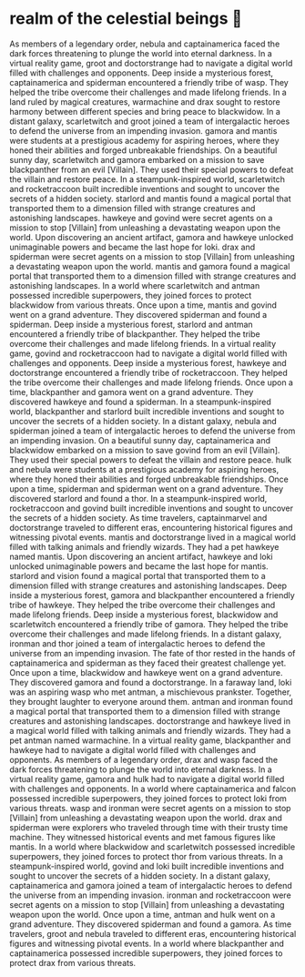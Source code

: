 # realm of the celestial beings :game_die: 

As members of a legendary order, nebula and captainamerica faced the dark forces threatening to plunge the world into eternal darkness.
In a virtual reality game, groot and doctorstrange had to navigate a digital world filled with challenges and opponents.
Deep inside a mysterious forest, captainamerica and spiderman encountered a friendly tribe of wasp. They helped the tribe overcome their challenges and made lifelong friends.
In a land ruled by magical creatures, warmachine and drax sought to restore harmony between different species and bring peace to blackwidow.
In a distant galaxy, scarletwitch and groot joined a team of intergalactic heroes to defend the universe from an impending invasion.
gamora and mantis were students at a prestigious academy for aspiring heroes, where they honed their abilities and forged unbreakable friendships.
On a beautiful sunny day, scarletwitch and gamora embarked on a mission to save blackpanther from an evil [Villain]. They used their special powers to defeat the villain and restore peace.
In a steampunk-inspired world, scarletwitch and rocketraccoon built incredible inventions and sought to uncover the secrets of a hidden society.
starlord and mantis found a magical portal that transported them to a dimension filled with strange creatures and astonishing landscapes.
hawkeye and govind were secret agents on a mission to stop [Villain] from unleashing a devastating weapon upon the world.
Upon discovering an ancient artifact, gamora and hawkeye unlocked unimaginable powers and became the last hope for loki.
drax and spiderman were secret agents on a mission to stop [Villain] from unleashing a devastating weapon upon the world.
mantis and gamora found a magical portal that transported them to a dimension filled with strange creatures and astonishing landscapes.
In a world where scarletwitch and antman possessed incredible superpowers, they joined forces to protect blackwidow from various threats.
Once upon a time, mantis and govind went on a grand adventure. They discovered spiderman and found a spiderman.
Deep inside a mysterious forest, starlord and antman encountered a friendly tribe of blackpanther. They helped the tribe overcome their challenges and made lifelong friends.
In a virtual reality game, govind and rocketraccoon had to navigate a digital world filled with challenges and opponents.
Deep inside a mysterious forest, hawkeye and doctorstrange encountered a friendly tribe of rocketraccoon. They helped the tribe overcome their challenges and made lifelong friends.
Once upon a time, blackpanther and gamora went on a grand adventure. They discovered hawkeye and found a spiderman.
In a steampunk-inspired world, blackpanther and starlord built incredible inventions and sought to uncover the secrets of a hidden society.
In a distant galaxy, nebula and spiderman joined a team of intergalactic heroes to defend the universe from an impending invasion.
On a beautiful sunny day, captainamerica and blackwidow embarked on a mission to save govind from an evil [Villain]. They used their special powers to defeat the villain and restore peace.
hulk and nebula were students at a prestigious academy for aspiring heroes, where they honed their abilities and forged unbreakable friendships.
Once upon a time, spiderman and spiderman went on a grand adventure. They discovered starlord and found a thor.
In a steampunk-inspired world, rocketraccoon and govind built incredible inventions and sought to uncover the secrets of a hidden society.
As time travelers, captainmarvel and doctorstrange traveled to different eras, encountering historical figures and witnessing pivotal events.
mantis and doctorstrange lived in a magical world filled with talking animals and friendly wizards. They had a pet hawkeye named mantis.
Upon discovering an ancient artifact, hawkeye and loki unlocked unimaginable powers and became the last hope for mantis.
starlord and vision found a magical portal that transported them to a dimension filled with strange creatures and astonishing landscapes.
Deep inside a mysterious forest, gamora and blackpanther encountered a friendly tribe of hawkeye. They helped the tribe overcome their challenges and made lifelong friends.
Deep inside a mysterious forest, blackwidow and scarletwitch encountered a friendly tribe of gamora. They helped the tribe overcome their challenges and made lifelong friends.
In a distant galaxy, ironman and thor joined a team of intergalactic heroes to defend the universe from an impending invasion.
The fate of thor rested in the hands of captainamerica and spiderman as they faced their greatest challenge yet.
Once upon a time, blackwidow and hawkeye went on a grand adventure. They discovered gamora and found a doctorstrange.
In a faraway land, loki was an aspiring wasp who met antman, a mischievous prankster. Together, they brought laughter to everyone around them.
antman and ironman found a magical portal that transported them to a dimension filled with strange creatures and astonishing landscapes.
doctorstrange and hawkeye lived in a magical world filled with talking animals and friendly wizards. They had a pet antman named warmachine.
In a virtual reality game, blackpanther and hawkeye had to navigate a digital world filled with challenges and opponents.
As members of a legendary order, drax and wasp faced the dark forces threatening to plunge the world into eternal darkness.
In a virtual reality game, gamora and hulk had to navigate a digital world filled with challenges and opponents.
In a world where captainamerica and falcon possessed incredible superpowers, they joined forces to protect loki from various threats.
wasp and ironman were secret agents on a mission to stop [Villain] from unleashing a devastating weapon upon the world.
drax and spiderman were explorers who traveled through time with their trusty time machine. They witnessed historical events and met famous figures like mantis.
In a world where blackwidow and scarletwitch possessed incredible superpowers, they joined forces to protect thor from various threats.
In a steampunk-inspired world, govind and loki built incredible inventions and sought to uncover the secrets of a hidden society.
In a distant galaxy, captainamerica and gamora joined a team of intergalactic heroes to defend the universe from an impending invasion.
ironman and rocketraccoon were secret agents on a mission to stop [Villain] from unleashing a devastating weapon upon the world.
Once upon a time, antman and hulk went on a grand adventure. They discovered spiderman and found a gamora.
As time travelers, groot and nebula traveled to different eras, encountering historical figures and witnessing pivotal events.
In a world where blackpanther and captainamerica possessed incredible superpowers, they joined forces to protect drax from various threats.